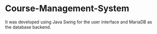 # Course-Management-System
It was developed using Java Swing for the user interface and MariaDB as the database backend.
